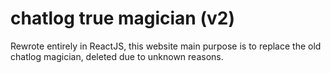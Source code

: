 # chatlog true magician (v2)

Rewrote entirely in ReactJS, this website main purpose is to replace the old chatlog magician, deleted due to unknown reasons.
